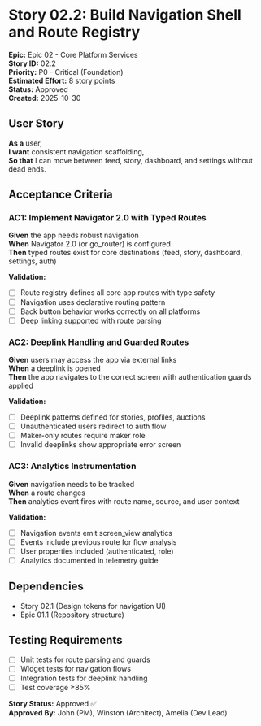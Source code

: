 # Story 02.2: Build Navigation Shell and Route Registry

**Epic:** Epic 02 - Core Platform Services  
**Story ID:** 02.2  
**Priority:** P0 - Critical (Foundation)  
**Estimated Effort:** 8 story points  
**Status:** Approved  
**Created:** 2025-10-30

## User Story

**As a** user,  
**I want** consistent navigation scaffolding,  
**So that** I can move between feed, story, dashboard, and settings without dead ends.

## Acceptance Criteria

### AC1: Implement Navigator 2.0 with Typed Routes
**Given** the app needs robust navigation  
**When** Navigator 2.0 (or go_router) is configured  
**Then** typed routes exist for core destinations (feed, story, dashboard, settings, auth)

**Validation:**
- [ ] Route registry defines all core app routes with type safety
- [ ] Navigation uses declarative routing pattern
- [ ] Back button behavior works correctly on all platforms
- [ ] Deep linking supported with route parsing

### AC2: Deeplink Handling and Guarded Routes
**Given** users may access the app via external links  
**When** a deeplink is opened  
**Then** the app navigates to the correct screen with authentication guards applied

**Validation:**
- [ ] Deeplink patterns defined for stories, profiles, auctions
- [ ] Unauthenticated users redirect to auth flow
- [ ] Maker-only routes require maker role
- [ ] Invalid deeplinks show appropriate error screen

### AC3: Analytics Instrumentation
**Given** navigation needs to be tracked  
**When** a route changes  
**Then** analytics event fires with route name, source, and user context

**Validation:**
- [ ] Navigation events emit screen_view analytics
- [ ] Events include previous route for flow analysis
- [ ] User properties included (authenticated, role)
- [ ] Analytics documented in telemetry guide

## Dependencies
- Story 02.1 (Design tokens for navigation UI)
- Epic 01.1 (Repository structure)

## Testing Requirements
- [ ] Unit tests for route parsing and guards
- [ ] Widget tests for navigation flows
- [ ] Integration tests for deeplink handling
- [ ] Test coverage ≥85%

**Story Status:** Approved ✅  
**Approved By:** John (PM), Winston (Architect), Amelia (Dev Lead)
